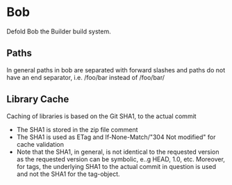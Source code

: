 Bob
===
Defold Bob the Builder build system.

Paths
-----

In general paths in bob are separated with forward slashes and paths do not have an end separator,
i.e. /foo/bar instead of /foo/bar/

Library Cache
------------

Caching of libraries is based on the Git SHA1, to the actual commit

* The SHA1 is stored in the zip file comment
* The SHA1 is used as ETag and If-None-Match/"304 Not modified" for cache validation
* Note that the SHA1, in general, is not identical to the requested version as the requested version can be
  symbolic, e..g HEAD, 1.0, etc. Moreover, for tags, the underlying SHA1 to the actual commit in question is used
  and not the SHA1 for the tag-object.
